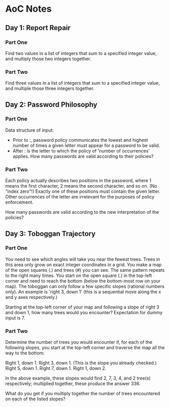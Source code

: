 # AoC Notes

## Day 1: Report Repair

### Part One
Find two values in a list of integers that sum to a specified integer value, and multiply those two integers together.

### Part Two
Find three values in a list of integers that sum to a specified integer value, and multiple those three integers together.

## Day 2: Password Philosophy

### Part One
Data structure of input:
- Prior to :, password policy communicates the lowest and highest number of times a given letter must appear for a password to be valid.
- After : is the letter to which the policy of 'number of occurrences' applies.
How many passwords are valid according to their policies?

### Part Two
Each policy actually describes two positions in the password, 
where 1 means the first character, 2 means the second character, and so on. (No "index zero"!) 
Exactly one of these positions must contain the given letter. 
Other occurrences of the letter are irrelevant for the purposes of policy enforcement.

How many passwords are valid according to the new interpretation of the policies?

## Day 3: Toboggan Trajectory

### Part One
You need to see which angles will take you near the fewest trees.
Trees in this area only grow on exact integer coordinates in a grid. 
You make a map of the open squares (.) and trees (#) you can see. 
The same pattern repeats to the right many times.
You start on the open square (.) in the top-left corner and need to reach the bottom (below the bottom-most row on your map).
The toboggan can only follow a few specific slopes (rational numbers only).
An example is 'right 3, down 1' (this is a sequential move along the x and y axes respectively.)

Starting at the top-left corner of your map and following a slope of right 3 and down 1, how many trees would you encounter? 
Expectation for dummy input is 7.

### Part Two
Determine the number of trees you would encounter if, for each of the following slopes, you start at the top-left corner and traverse the map all the way to the bottom:

Right 1, down 1.
Right 3, down 1. (This is the slope you already checked.)
Right 5, down 1.
Right 7, down 1.
Right 1, down 2.

In the above example, these slopes would find 2, 7, 3, 4, and 2 tree(s) respectively; multiplied together, these produce the answer 336.

What do you get if you multiply together the number of trees encountered on each of the listed slopes?
